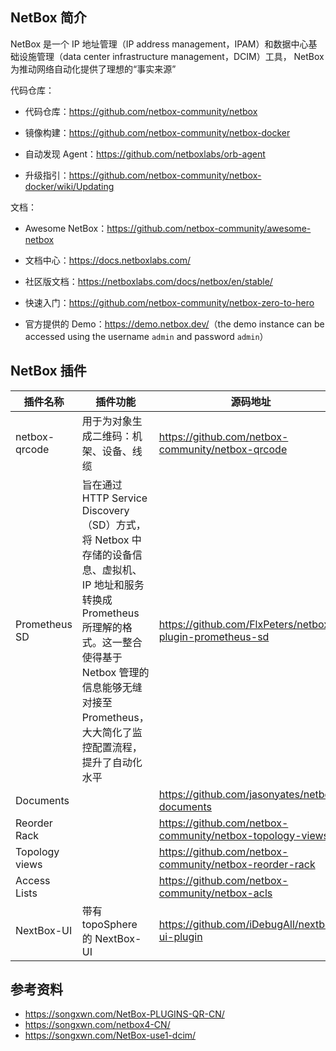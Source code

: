 ## NetBox 简介

NetBox 是一个 IP 地址管理（IP address management，IPAM）和数据中心基础设施管理（data center infrastructure management，DCIM）工具， NetBox 为推动网络自动化提供了理想的“事实来源”

代码仓库：

- 代码仓库：<https://github.com/netbox-community/netbox>
- 镜像构建：<https://github.com/netbox-community/netbox-docker>

- 自动发现 Agent：<https://github.com/netboxlabs/orb-agent>
- 升级指引：<https://github.com/netbox-community/netbox-docker/wiki/Updating>

文档：

- Awesome NetBox：<https://github.com/netbox-community/awesome-netbox>

- 文档中心：<https://docs.netboxlabs.com/>
- 社区版文档：<https://netboxlabs.com/docs/netbox/en/stable/>

- 快速入门：<https://github.com/netbox-community/netbox-zero-to-hero>

- 官方提供的 Demo：<https://demo.netbox.dev/>（the demo instance can be accessed using the username `admin` and password `admin`）

## NetBox 插件

| 插件名称       | 插件功能                                                     | 源码地址                                                    |
| -------------- | ------------------------------------------------------------ | ----------------------------------------------------------- |
| netbox-qrcode  | 用于为对象生成二维码：机架、设备、线缆                       | <https://github.com/netbox-community/netbox-qrcode>         |
| Prometheus SD  | 旨在通过 HTTP Service Discovery（SD）方式，将 Netbox 中存储的设备信息、虚拟机、IP 地址和服务转换成 Prometheus 所理解的格式。这一整合使得基于 Netbox 管理的信息能够无缝对接至 Prometheus，大大简化了监控配置流程，提升了自动化水平 | <https://github.com/FlxPeters/netbox-plugin-prometheus-sd>  |
| Documents      |                                                              | <https://github.com/jasonyates/netbox-documents>            |
| Reorder Rack   |                                                              | <https://github.com/netbox-community/netbox-topology-views> |
| Topology views |                                                              | <https://github.com/netbox-community/netbox-reorder-rack>   |
| Access Lists   |                                                              | <https://github.com/netbox-community/netbox-acls>           |
| NextBox-UI     | 带有 topoSphere 的 NextBox-UI                                | <https://github.com/iDebugAll/nextbox-ui-plugin>            |

## 参考资料

- <https://songxwn.com/NetBox-PLUGINS-QR-CN/>
- <https://songxwn.com/netbox4-CN/>
- <https://songxwn.com/NetBox-use1-dcim/>
